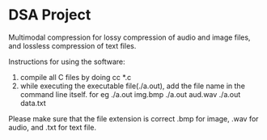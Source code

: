 # DSA Project
Multimodal compression for lossy compression of audio and image files, and lossless compression of text files.

Instructions for using the software: 
1) compile all C files by doing cc *.c
2) while executing the executable file(./a.out), add the file name in the command line itself.
for eg ./a.out img.bmp 
./a.out aud.wav 
./a.out data.txt

Please make sure that the file extension is correct .bmp for image, .wav for audio, and .txt for text file.
